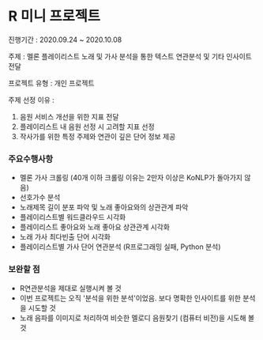 # R 미니 프로젝트

진행기간 : 2020.09.24 ~ 2020.10.08

주제 : 멜론 플레이리스트 노래 및 가사 분석을 통한 텍스트 연관분석 및 기타 인사이트 전달

프로젝트 유형 : 개인 프로젝트

주제 선정 이유 : 

1. 음원 서비스 개선을 위한 지표 전달
2. 플레이리스트 내 음원 선정 시 고려할 지표 선정
3. 작사가를 위한 특정 주제와 연관이 깊은 단어 정보 제공





### 주요수행사항

- 멜론 가사 크롤링 (40개 이하 크롤링 이유는 2만자 이상은 KoNLP가 돌아가지 않음)
- 선호가수 분석
- 노래제목 길이 분포 파악 및 노래 좋아요와의 상관관계 파악
- 플레이리스트별 워드클라우드 시각화
- 플레이리스트 좋아요와 노래 좋아요 상관관계 시각화
- 노래 가사 최다빈출 단어 시각화
- 플레이리스트별 가사 단어 연관분석 (R프로그래밍 실패, Python 분석)



### 보완할 점

- R연관분석을 제대로 실행시켜 볼 것
- 이번 프로젝트는 오직 '분석을 위한 분석'이었음. 보다 명확한 인사이트를 위한 분석을 시도할 것
- 노래 음파를 이미지로 처리하여 비슷한 멜로디 음원찾기 (컴퓨터 비전)을 시도해 볼 것